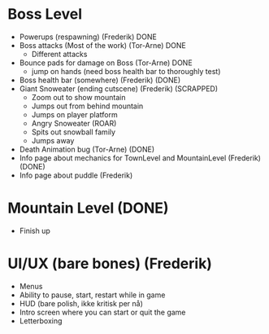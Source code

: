 # Boss Level
- Powerups (respawning) (Frederik) DONE
- Boss attacks (Most of the work) (Tor-Arne) DONE
  - Different attacks
- Bounce pads for damage on Boss (Tor-Arne) DONE
  - jump on hands (need boss health bar to thoroughly test)
- Boss health bar (somewhere) (Frederik) (DONE)
- Giant Snoweater (ending cutscene) (Frederik) (SCRAPPED)
  - Zoom out to show mountain
  - Jumps out from behind mountain
  - Jumps on player platform
  - Angry Snoweater (ROAR)
  - Spits out snowball family
  - Jumps away
- Death Animation bug (Tor-Arne) (DONE)
- Info page about mechanics for TownLevel and MountainLevel (Frederik) (DONE)
- Info page about puddle (Frederik)
# Mountain Level (DONE)
- Finish up

# UI/UX (bare bones) (Frederik)
- Menus
- Ability to pause, start, restart while in game
- HUD (bare polish, ikke kritisk per nå)
- Intro screen where you can start or quit the game
- Letterboxing
